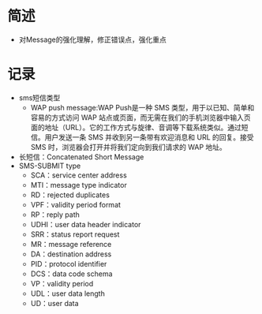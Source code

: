 # 简述

- 对Message的强化理解，修正错误点，强化重点

# 记录

- sms短信类型
  - WAP push message:WAP Push是一种 SMS 类型，用于以已知、简单和容易的方式访问 WAP 站点或页面，而无需在我们的手机浏览器中输入页面的地址（URL）。它的工作方式与旋律、音调等下载系统类似。通过短信。用户发送一条 SMS 并收到另一条带有欢迎消息和 URL 的回复。接受 SMS 时，浏览器会打开并将我们定向到我们请求的 WAP 地址。
- 长短信：Concatenated   Short   Message
- SMS-SUBMIT type
  - SCA：service center address
  - MTI：message type indicator
  - RD：rejected duplicates
  - VPF：validity period format
  - RP：reply path
  - UDHI：user data header indicator
  - SRR：status report request
  - MR：message reference
  - DA：destination address
  - PID：protocol identifier
  - DCS：data code schema
  - VP：validity period
  - UDL：user data length
  - UD：user data

